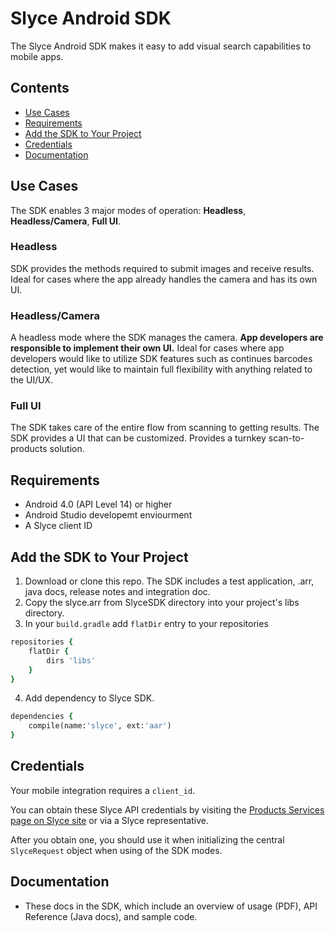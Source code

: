 Slyce Android SDK
==============

The Slyce Android SDK makes it easy to add visual search capabilities to mobile apps.

## Contents

- [Use Cases](#use-cases)
- [Requirements](#requirements)
- [Add the SDK to Your Project](#add-the-sdk-to-your-project)
- [Credentials](#credentials)
- [Documentation](#documentation)

## Use Cases

The SDK enables 3 major modes of operation: **Headless**, **Headless/Camera**, **Full UI**.

### Headless

SDK provides the methods required to submit images and receive results. 
Ideal for cases where the app already handles the camera and has its own UI.

### Headless/Camera

A headless mode where the SDK manages the camera. **App developers are responsible to implement their own UI.** 
Ideal for cases where app developers would like to utilize SDK features such as continues barcodes detection, yet would like to maintain full flexibility with anything related to the UI/UX.

### Full UI

The SDK takes care of the entire flow from scanning to getting results. The SDK provides a UI that can be customized. Provides a turnkey scan-to-products solution.

## Requirements
* Android 4.0 (API Level 14) or higher
* Android Studio developemt enviourment
* A Slyce client ID 

## Add the SDK to Your Project
1. Download or clone this repo. The SDK includes a test application, .arr, java docs, release notes and integration doc.
2. Copy the slyce.arr from SlyceSDK directory into your project's libs directory.
3. In your `build.gradle` add `flatDir` entry to your repositories
```ruby
repositories {
    flatDir {
        dirs 'libs'
    }
}
```
4. Add dependency to Slyce SDK. 
```ruby
dependencies {
    compile(name:'slyce', ext:'aar')
}
```

## Credentials

Your mobile integration requires a `client_id`.

You can obtain these Slyce API credentials by visiting the [Products Services page on Slyce site](http://slyce.it/products-services) or via a Slyce representative.

After you obtain one, you should use it when initializing the central `SlyceRequest` object when using of the SDK modes.

## Documentation

* These docs in the SDK, which include an overview of usage (PDF), API Reference (Java docs), and sample code.
